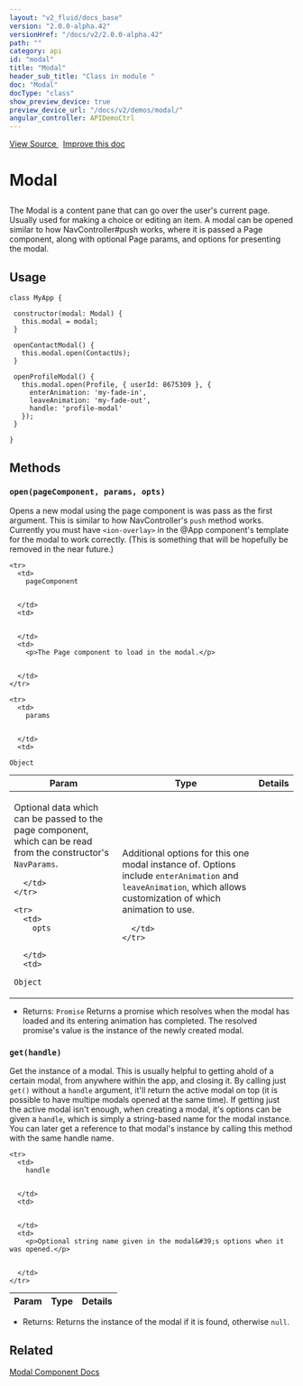 ```yaml
---
layout: "v2_fluid/docs_base"
version: "2.0.0-alpha.42"
versionHref: "/docs/v2/2.0.0-alpha.42"
path: ""
category: api
id: "modal"
title: "Modal"
header_sub_title: "Class in module "
doc: "Modal"
docType: "class"
show_preview_device: true
preview_device_url: "/docs/v2/demos/modal/"
angular_controller: APIDemoCtrl 
---
```





<div class="improve-docs">
<a href='http://github.com/driftyco/ionic2/tree/master/ionic/components/modal/modal.ts#L5'>
View Source
</a>
&nbsp;
<a href='http://github.com/driftyco/ionic2/edit/master/ionic/components/modal/modal.ts#L5'>
Improve this doc
</a>
</div>





<h1 class="api-title">


Modal






</h1>






<p>The Modal is a content pane that can go over the user&#39;s current page.
Usually used for making a choice or editing an item. A modal can be opened
similar to how NavController#push works, where it is passed a Page component,
along with optional Page params, and options for presenting the modal.</p>

<!-- @usage tag -->

<h2>Usage</h2>

<pre><code class="lang-ts">class MyApp {

 constructor(modal: Modal) {
   this.modal = modal;
 }

 openContactModal() {
   this.modal.open(ContactUs);
 }

 openProfileModal() {
   this.modal.open(Profile, { userId: 8675309 }, {
     enterAnimation: &#39;my-fade-in&#39;,
     leaveAnimation: &#39;my-fade-out&#39;,
     handle: &#39;profile-modal&#39;
   });
 }

}
</code></pre>




<!-- @property tags -->


<!-- methods on the class -->

<h2>Methods</h2>

<div id="open"></div>

<h3>
<code>open(pageComponent,&nbsp;params,&nbsp;opts)</code>
  

</h3>

Opens a new modal using the page component is was pass as the first
argument. This is similar to how NavController's `push` method works.
Currently you must have `<ion-overlay>` in the @App component's template
for the modal to work correctly. (This is something that will
be hopefully be removed in the near future.)


<table class="table" style="margin:0;">
  <thead>
    <tr>
      <th>Param</th>
      <th>Type</th>
      <th>Details</th>
    </tr>
  </thead>
  <tbody>
    
    <tr>
      <td>
        pageComponent
        
        
      </td>
      <td>
        
  
      </td>
      <td>
        <p>The Page component to load in the modal.</p>

        
      </td>
    </tr>
    
    <tr>
      <td>
        params
        
        
      </td>
      <td>
        
  <code>Object</code>
      </td>
      <td>
        <p>Optional data which can be passed to the page
component, which can be read from the constructor&#39;s <code>NavParams</code>.</p>

        
      </td>
    </tr>
    
    <tr>
      <td>
        opts
        
        
      </td>
      <td>
        
  <code>Object</code>
      </td>
      <td>
        <p>Additional options for this one modal instance of.
Options include <code>enterAnimation</code> and <code>leaveAnimation</code>, which
allows customization of which animation to use.</p>

        
      </td>
    </tr>
    
  </tbody>
</table>





* Returns: 
  <code>Promise</code> Returns a promise which resolves when the modal has
loaded and its entering animation has completed. The resolved promise's
value is the instance of the newly created modal.




<div id="get"></div>

<h3>
<code>get(handle)</code>
  

</h3>

Get the instance of a modal. This is usually helpful to getting ahold of a
certain modal, from anywhere within the app, and closing it. By calling
just `get()` without a `handle` argument, it'll return the active modal
on top (it is possible to have multipe modals opened at the same time).
If getting just the active modal isn't enough, when creating
a modal, it's options can be given a `handle`, which is simply a string-based
name for the modal instance. You can later get a reference to that modal's
instance by calling this method with the same handle name.


<table class="table" style="margin:0;">
  <thead>
    <tr>
      <th>Param</th>
      <th>Type</th>
      <th>Details</th>
    </tr>
  </thead>
  <tbody>
    
    <tr>
      <td>
        handle
        
        
      </td>
      <td>
        
  
      </td>
      <td>
        <p>Optional string name given in the modal&#39;s options when it was opened.</p>

        
      </td>
    </tr>
    
  </tbody>
</table>





* Returns: 
   Returns the instance of the modal if it is found, otherwise `null`.




<!-- related link -->

<h2>Related</h2>

<a href='/docs/v2/components#modals'>Modal Component Docs</a><!-- end content block -->


<!-- end body block -->

